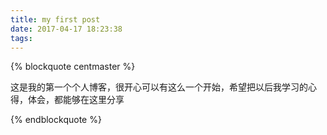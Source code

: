 ```yaml
---
title: my first post
date: 2017-04-17 18:23:38
tags:
---
```

{% blockquote  centmaster %}

这是我的第一个个人博客，很开心可以有这么一个开始，希望把以后我学习的心得，体会，都能够在这里分享

{% endblockquote %}


